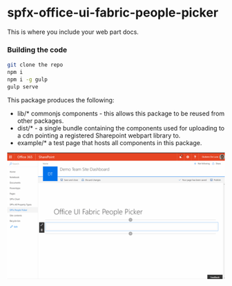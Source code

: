 # spfx-office-ui-fabric-people-picker

This is where you include your web part docs.

### Building the code

```bash
git clone the repo
npm i
npm i -g gulp
gulp serve
```

This package produces the following:

* lib/* commonjs components - this allows this package to be reused from other packages.
* dist/* - a single bundle containing the components used for uploading to a cdn pointing a registered Sharepoint webpart library to.
* example/* a test page that hosts all components in this package.

![alt text](Preview1.gif "SharePoint Framework PeoplePicker")
